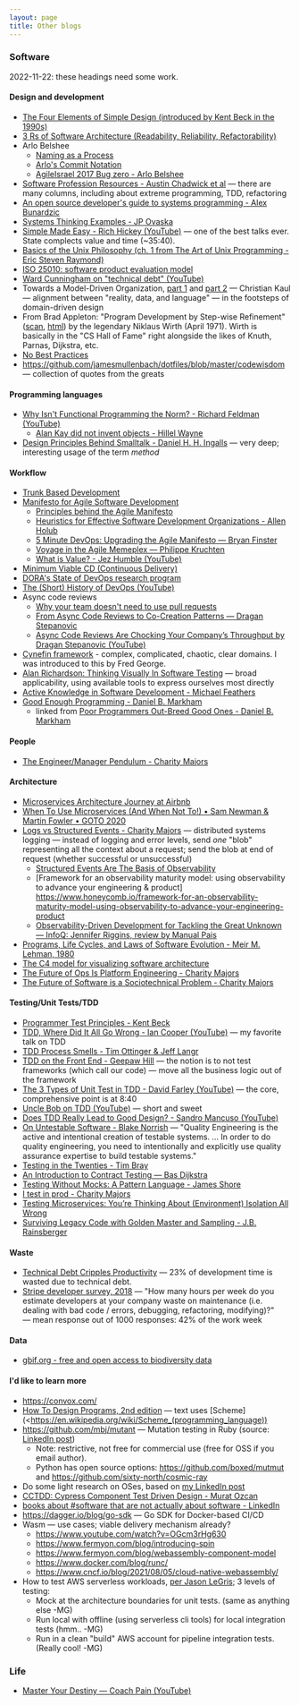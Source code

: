 ```yaml
---
layout: page
title: Other blogs
---
```


### Software

2022-11-22: these headings need some work.

#### Design and development

- [The Four Elements of Simple Design (introduced by Kent Beck in the 1990s)](https://gist.github.com/O-I/cf6eecc3c27200fdce652fc6f88d1a60)
- [3 Rs of Software Architecture (Readability, Reliability, Refactorability)](https://github.com/ryanmcdermott/3rs-of-software-architecture)
- Arlo Belshee
  - [Naming as a Process](https://www.digdeeproots.com/articles/on/naming-process/)
  - [Arlo's Commit Notation](https://github.com/RefactoringCombos/ArlosCommitNotation)
  - [AgileIsrael 2017 Bug zero - Arlo Belshee](https://www.youtube.com/watch?v=ImfWkxE7CJ8)
- [Software Profession Resources - Austin Chadwick et al](https://trello.com/b/1lfMkCOh/software-profession-resources) — there are many columns, including about extreme programming, TDD, refactoring
- [An open source developer's guide to systems programming - Alex Bunardzic](https://opensource.com/article/22/4/systems-programming?sc_cid=7016000000127ECAAY)
- [Systems Thinking Examples - JP Ovaska](https://jpovaska.com/category/systems-thinking-examples/)
- [Simple Made Easy - Rich Hickey (YouTube)](https://www.youtube.com/watch?v=SxdOUGdseq4) — one of the best talks ever. State complects value and time (~35:40).
- [Basics of the Unix Philosophy (ch. 1 from The Art of Unix Programming - Eric Steven Raymond)](http://www.catb.org/~esr/writings/taoup/html/ch01s06.html)
- [ISO 25010: software product evaluation model](https://iso25000.com/index.php/en/iso-25000-standards/iso-25010)
- [Ward Cunningham on "technical debt" (YouTube)](https://www.youtube.com/watch?v=pqeJFYwnkjE)
- Towards a Model-Driven Organization, [part 1](https://modelyourreality.substack.com/p/towards-a-model-driven-organization-part-1) and [part 2](https://modelyourreality.substack.com/p/towards-a-model-driven-organization-part-2) — Christian Kaul — alignment between "reality, data, and language" — in the footsteps of domain-driven design
- From Brad Appleton: "Program Development by Step-wise Refinement" ([scan](https://dl.acm.org/doi/10.1145/362575.362577), [html](http://sunnyday.mit.edu/16.355/wirth-refinement.html)) by the legendary Niklaus Wirth (April 1971). Wirth is basically in the "CS Hall of Fame" right alongside the likes of Knuth, Parnas, Dijkstra, etc.
- [No Best Practices](https://www.satisfice.com/blog/archives/5164)
- https://github.com/jamesmullenbach/dotfiles/blob/master/codewisdom — collection of quotes from the greats

#### Programming languages

- [Why Isn't Functional Programming the Norm? - Richard Feldman (YouTube)](https://www.youtube.com/watch?v=QyJZzq0v7Z4)
  - [Alan Kay did not invent objects - Hillel Wayne](https://www.hillelwayne.com/post/alan-kay/)
- [Design Principles Behind Smalltalk - Daniel H. H. Ingalls](https://www.cs.virginia.edu/~evans/cs655/readings/smalltalk.html) — very deep; interesting usage of the term _method_

#### Workflow

- [Trunk Based Development](https://trunkbaseddevelopment.com/)
- [Manifesto for Agile Software Development](https://agilemanifesto.org/)
  - [Principles behind the Agile Manifesto](https://agilemanifesto.org/principles.html)
  - [Heuristics for Effective Software Development Organizations - Allen Holub](https://holub.com/heuristics/)
  - [5 Minute DevOps: Upgrading the Agile Manifesto — Bryan Finster](https://bdfinst.medium.com/5-minute-devops-upgrading-the-agile-manifesto-1dba5f6ef931)
  - [Voyage in the Agile Memeplex — Philippe Kruchten](https://queue.acm.org/detail.cfm?id=1281893)
  - [What is Value? - Jez Humble (YouTube)](https://www.youtube.com/watch?v=ESOaDiv3lXA)
- [Minimum Viable CD (Continuous Delivery)](https://minimumcd.org/minimumcd/)
- [DORA's State of DevOps research program](https://www.devops-research.com/research.html)
- [The (Short) History of DevOps (YouTube)](https://www.youtube.com/watch?v=o7-IuYS0iSE)
- Async code reviews
  - [Why your team doesn't need to use pull requests](https://infrastructure-as-code.com/book/2021/01/02/pull-requests.html)
  - [From Async Code Reviews to Co-Creation Patterns — Dragan Stepanovic](https://www.infoq.com/articles/co-creation-patterns-software-development/)
  - [Async Code Reviews Are Chocking Your Company’s Throughput by Dragan Stepanovic (YouTube)](https://www.youtube.com/watch?v=ZlLZEQQBcFg)
- [Cynefin framework](https://en.wikipedia.org/wiki/Cynefin_framework) - complex, complicated, chaotic, clear domains. I was introduced to this by Fred George.
- [Alan Richardson: Thinking Visually In Software Testing](https://www.youtube.com/watch?v=K4hvAbN2QbE) — broad applicability, using available tools to express ourselves most directly
- [Active Knowledge in Software Development - Michael Feathers](https://stayrelevant.globant.com/en/technology/agile-delivery/active-knowledge-in-software-development/)
- [Good Enough Programming - Daniel B. Markham](https://danielbmarkham.com/good-enough-programming/)
  - linked from [Poor Programmers Out-Breed Good Ones - Daniel B. Markham](https://danielbmarkham.com/poor-programmers-breed-faster-than-good-ones/)

#### People

- [The Engineer/Manager Pendulum - Charity Majors](https://charity.wtf/2017/05/11/the-engineer-manager-pendulum/)

#### Architecture

- [Microservices Architecture Journey at Airbnb](https://qeunit.com/blog/airbnbs-microservices-architecture-journey-to-quality-engineering)
- [When To Use Microservices (And When Not To!) • Sam Newman & Martin Fowler • GOTO 2020](https://youtu.be/GBTdnfD6s5Q)
- [Logs vs Structured Events - Charity Majors](https://charity.wtf/2019/02/05/logs-vs-structured-events/) — distributed systems logging — instead of logging and error levels, send _one_ "blob" representing all the context about a request; send the blob at end of request (whether successful or unsuccessful)
  - [Structured Events Are The Basis of Observability](https://www.honeycomb.io/resources/structured-events-are-the-basis-of-observability-thanks)
  - [Framework for an observability maturity model: using observability to advance your engineering & product] https://www.honeycomb.io/framework-for-an-observability-maturity-model-using-observability-to-advance-your-engineering-product
  - [Observability-Driven Development for Tackling the Great Unknown — InfoQ: Jennifer Riggins, review by Manual Pais](https://www.infoq.com/articles/observability-driven-development/)
- [Programs, Life Cycles, and Laws of Software Evolution - Meir M. Lehman, 1980](https://users.ece.utexas.edu/~perry/education/SE-Intro/lehman.pdf)
- [The C4 model for visualizing software architecture](https://c4model.com/)
- [The Future of Ops Is Platform Engineering - Charity Majors](https://www.honeycomb.io/blog/future-ops-platform-engineering)
- [The Future of Software is a Sociotechnical Problem - Charity Majors](https://www.honeycomb.io/blog/the-future-of-software-is-a-sociotechnical-problem)

#### Testing/Unit Tests/TDD

- [Programmer Test Principles - Kent Beck](https://medium.com/@kentbeck_7670/programmer-test-principles-d01c064d7934)
- [TDD, Where Did It All Go Wrong - Ian Cooper (YouTube)](https://www.youtube.com/watch?v=EZ05e7EMOLM) — my favorite talk on TDD
- [TDD Process Smells - Tim Ottinger & Jeff Langr](http://agileinaflash.blogspot.com/2009/03/tdd-process-smells.html)
- [TDD on the Front End - Geepaw Hill](https://www.geepawhill.org/2020/03/11/tdd-on-the-front-end/) — the notion is to not test frameworks (which call our code) — move all the business logic out of the framework
- [The 3 Types of Unit Test in TDD - David Farley (YouTube)](https://www.youtube.com/watch?v=W40mpZP9xQQ) — the core, comprehensive point is at 8:40
- [Uncle Bob on TDD (YouTube)](https://www.youtube.com/watch?v=GvAzrC6-spQ) — short and sweet
- [Does TDD Really Lead to Good Design? - Sandro Mancuso (YouTube)](https://www.youtube.com/watch?v=KyFVA4Spcgg)
- [On Untestable Software - Blake Norrish](https://medium.com/slalom-build/on-untestable-software-6e64c34bfbad) — "Quality Engineering is the active and intentional creation of testable systems. ... In order to do quality engineering, you need to intentionally and explicitly use quality assurance expertise to build testable systems."
- [Testing in the Twenties - Tim Bray](https://www.tbray.org/ongoing/When/202x/2021/05/15/Testing-in-2021)
- [An Introduction to Contract Testing — Bas Dijkstra](https://www.ontestautomation.com/an-introduction-to-contract-testing-part-1-meet-the-players/)
- [Testing Without Mocks: A Pattern Language - James Shore](https://www.jamesshore.com/v2/projects/testing-without-mocks/testing-without-mocks)
- [I test in prod - Charity Majors](https://increment.com/testing/i-test-in-production/)
- [Testing Microservices: You’re Thinking About (Environment) Isolation All Wrong](https://blog.getambassador.io/testing-microservices-youre-thinking-about-environment-isolation-all-wrong-84f22034a6ef)
- [Surviving Legacy Code with Golden Master and Sampling - J.B. Rainsberger](https://blog.thecodewhisperer.com/permalink/surviving-legacy-code-with-golden-master-and-sampling)

#### Waste

- [Technical Debt Cripples Productivity](https://abinoda.substack.com/p/tech-debt-productivity) — 23% of development time is wasted due to technical debt.
- [Stripe developer survey, 2018](https://stripe.com/files/reports/the-developer-coefficient.pdf) — "How many hours per week do you estimate developers at your company waste on maintenance (i.e. dealing with bad code / errors, debugging, refactoring, modifying)?" — mean response out of 1000 responses: 42% of the work week

#### Data

- [gbif.org - free and open access to biodiversity data](https://www.gbif.org/)

#### I'd like to learn more

- https://convox.com/
- [How To Design Programs, 2nd edition](http://htdp.org/2022-6-7/Book/index.html) — text uses [Scheme](<https://en.wikipedia.org/wiki/Scheme_(programming_language))
- https://github.com/mbj/mutant — Mutation testing in Ruby (source: [LinkedIn post](https://www.linkedin.com/posts/alexbunardzic_if-the-team-is-doing-xp-including-tdd-activity-6963165373835747330-pjIh?utm_source=linkedin_share&utm_medium=member_desktop_web))
  - Note: restrictive, not free for commercial use (free for OSS if you email author).
  - Python has open source options: https://github.com/boxed/mutmut and https://github.com/sixty-north/cosmic-ray
- Do some light research on OSes, based on [my LinkedIn post](https://www.linkedin.com/posts/mgolubitsky_i-speculate-that-building-and-successfully-activity-6998268394365952001-H3qU)
- [CCTDD: Cypress Component Test Driven Design - Murat Ozcan](https://muratkerem.gitbook.io/cctdd/)
- [books about #software that are not actually about software - LinkedIn](https://www.linkedin.com/posts/ctford_software-continuousdelivery-process-activity-7004395826512850944-hQtx?utm_source=share&utm_medium=member_desktop)
- https://dagger.io/blog/go-sdk — Go SDK for Docker-based CI/CD
- Wasm — use cases; viable delivery mechanism already?
  - https://www.youtube.com/watch?v=OGcm3rHg630
  - https://www.fermyon.com/blog/introducing-spin
  - https://www.fermyon.com/blog/webassembly-component-model
  - https://www.docker.com/blog/runc/
  - https://www.cncf.io/blog/2021/08/05/cloud-native-webassembly/
- How to test AWS serverless workloads, [per Jason LeGris](https://www.linkedin.com/feed/update/urn:li:activity:7006166664455061507?commentUrn=urn%3Ali%3Acomment%3A%28activity%3A7006166664455061507%2C7006204687448182786%29&replyUrn=urn%3Ali%3Acomment%3A%28activity%3A7006166664455061507%2C7006325980210376704%29&dashCommentUrn=urn%3Ali%3Afsd_comment%3A%287006204687448182786%2Curn%3Ali%3Aactivity%3A7006166664455061507%29&dashReplyUrn=urn%3Ali%3Afsd_comment%3A%287006325980210376704%2Curn%3Ali%3Aactivity%3A7006166664455061507%29); 3 levels of testing:
  - Mock at the architecture boundaries for unit tests. (same as anything else -MG)
  - Run local with offline (using serverless cli tools) for local integration tests (hmm.. -MG)
  - Run in a clean "build" AWS account for pipeline integration tests. (Really cool! -MG)

### Life

- [Master Your Destiny — Coach Pain (YouTube)](https://www.youtube.com/watch?v=BKWIFFaiA-c)
